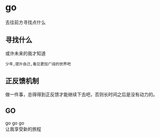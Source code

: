 # go
去往前方寻找点什么

## 寻找什么

或许未来的我才知道

```
少年,提升自己,看见更加广阔的世界吧
```

## 正反馈机制

做一件事，总得得到正反馈才能继续下去吧，否则长时间之后是没有动力的。

## GO

go go go  
让我享受新的旅程


